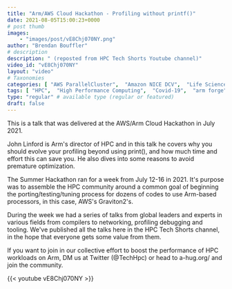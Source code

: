 ```yaml
---
title: "Arm/AWS Cloud Hackathon - Profiling without printf()"
date: 2021-08-05T15:00:23+0000
# post thumb
images:
    - "images/post/vE8Chj070NY.png"
author: "Brendan Bouffler"
# description
description: " (reposted from HPC Tech Shorts Youtube channel)"
video_id: "vE8Chj070NY"
layout: "video"
# Taxonomies
categories: [ "AWS ParallelCluster",  "Amazon NICE DCV",  "Life Sciences", ]
tags: [ "HPC",  "High Performance Computing",  "Covid-19",  "arm forge",  "CPUs",  "Schedulers",  "Storage",  "EC2",  "DCV",  "GPUs",  "optimization",  "Lustre",  "ParallelCluster",  "profiling",  "vizualization",  "virtualization",  "techshorts", ]
type: "regular" # available type (regular or featured)
draft: false
---
```


This is a talk that was delivered at the AWS/Arm Cloud Hackathon in July 2021.

John Linford is Arm's director of HPC and in this talk he covers why you should evolve your profiling beyond using print(), and how much time and effort this can save you. He also dives into some reasons to avoid premature optimization.

The Summer Hackathon ran for a week from July 12-16 in 2021. It's purpose was to assemble the HPC community around a common goal of beginning the porting/testing/tuning process for dozens of codes to use Arm-based processors, in this case, AWS's Graviton2's.

During the week we had a series of talks from global leaders and experts in various fields from compilers to networking, profiling debugging and tooling. We've published all the talks here in the HPC Tech Shorts channel, in the hope that everyone gets some value from them.

If you want to join in our collective effort to boost the performance of HPC workloads on Arm, DM us at Twitter (@TechHpc) or head to a-hug.org/ and join the community.

{{< youtube vE8Chj070NY >}}